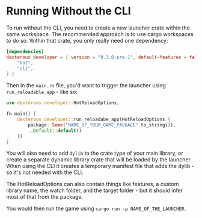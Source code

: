 # Running Without the CLI

To run without the CLI, you need to create a new launcher crate within the same workspace. The recommended approach is to use cargo workspaces to do so. Within that crate, you only really need one dependency:

```toml
[dependencies]
dexterous_developer = { version = "0.3.0-pre.1", default-features = false, features = [
    "hot",
    "cli",
] }
```

Then in the `main.rs` file, you'd want to trigger the launcher using `run_reloadable_app` - like so:

```rust
use dexterous_developer::HotReloadOptions;

fn main() {
    dexterous_developer::run_reloadabe_app(HotReloadOptions {
        package: Some("NAME_OF_YOUR_GAME_PACKAGE".to_string()),
        ..Default::default()
    })
}
```

You will also need to add `dylib` to the crate type of your main library, or create a separate dynamic library crate that will be loaded by the launcher. When using the CLI it creates a temporary manifest file that adds the dylib - so it's not needed with the CLI.

The HotReloadOptions can also contain things like features, a custom library name, the watch folder, and the target folder - but it should infer most of that from the package.

You would then run the game using `cargo run -p NAME_OF_THE_LAUNCHER`.
